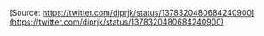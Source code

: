 [Source: https://twitter.com/diprjk/status/1378320480684240900](https://twitter.com/diprjk/status/1378320480684240900)